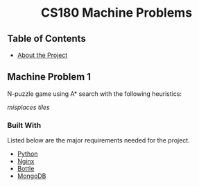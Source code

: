 <p align="center">
  <h1 align="center">CS180 Machine Problems</h1>
</p>

<!-- TABLE OF CONTENTS -->
## Table of Contents

* [About the Project](#about-the-project)

<!-- MP1 -->
## Machine Problem 1

N-puzzle game using A* search with the following heuristics:

*misplaces tiles*

### Built With
Listed below are the major requirements needed for the project.
* [Python](https://www.python.org/downloads/)
* [Nginx](https://www.nginx.com/)
* [Bottle](https://bottlepy.org/docs/dev/)
* [MongoDB](https://www.mongodb.com/)




